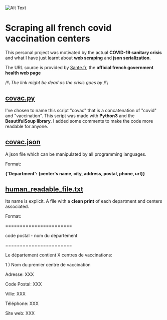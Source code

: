 ![Alt Text](https://vence.fr/wp-content/uploads/2021/01/vaccination.jpg)

# Scraping all french covid vaccination centers

This personal project was motivated by the actual **COVID-19 sanitary crisis** and what I have just learnt about **web scraping** and **json serialization**.

The URL source is provided by [Sante.fr](https://www.sante.fr/cf/centres-vaccination-covid.html), the **official french government health web page**

/!\ *The link might be dead as the crisis goes by* /!\
## [covac.py](https://github.com/Zararthustra/Web_scraping_basics/blob/main/covac.py)
I've chosen to name this script "covac" that is a concatenation of "covid" and "vaccination".
This script was made with **Python3** and the **BeautifulSoup library**.
I added some comments to make the code more readable for anyone.

## [covac.json](https://github.com/Zararthustra/Web_scraping_basics/blob/main/covac.json)
A json file which can be manipulated by all programming languages.

Format:

**{'Department': {center's name, city, address, postal, phone, url}}**

## [human_readable_file.txt](https://github.com/Zararthustra/Web_scraping_basics/blob/main/human_readable_file.txt)
Its name is explicit. A file with a **clean print** of each department and centers associated.

Format:

=======================

 code postal - nom du département 
 
=======================


  Le département contient X centres de vaccinations:

 1 )	Nom du premier centre de vaccination

Adresse:	XXX

Code Postal:	XXX

Ville:		XXX

Téléphone:	XXX

Site web:	XXX
